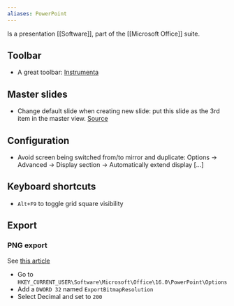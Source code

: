 ```yaml
---
aliases: PowerPoint
---
```

Is a presentation [[Software]], part of the [[Microsoft Office]] suite.
## Toolbar
* A great toolbar: [Instrumenta](https://github.com/iappyx/Instrumenta)
## Master slides
* Change default slide when creating new slide: put this slide as the 3rd item in the master view. [Source](https://superuser.com/questions/548038/change-default-slide-layout-in-powerpoint#637148)
## Configuration
- Avoid screen being switched from/to mirror and duplicate: Options → Advanced → Display section → Automatically extend display […]
## Keyboard shortcuts
- `Alt+F9` to toggle grid square visibility
## Export
### PNG export
See [this article](https://learn.microsoft.com/en-us/office/troubleshoot/powerpoint/change-export-slide-resolution)
- Go to `HKEY_CURRENT_USER\Software\Microsoft\Office\16.0\PowerPoint\Options`
- Add a `DWORD 32` named `ExportBitmapResolution`
- Select Decimal and set to `200`